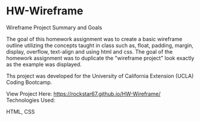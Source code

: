 # HW-Wireframe
Wireframe Project
Summary and Goals

The goal of this homework assignment was to create a basic wireframe outline utilizing the concepts taught in class such as, float, padding, margin, display, overflow, text-align and using html and css. The goal of the homework assignment was to duplicate the "wireframe project" look exactly as the example was displayed. 

Ths project was developed for the University of California Extension (UCLA) Coding Bootcamp.

View Project Here: https://rockstar67.github.io/HW-Wireframe/
Technologies Used:

HTML, CSS
